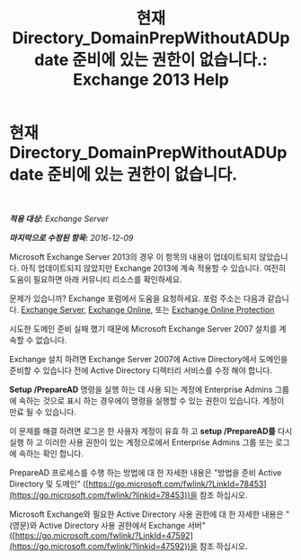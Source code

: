 ﻿---
title: '현재 Directory_DomainPrepWithoutADUpdate 준비에 있는 권한이 없습니다.: Exchange 2013 Help'
TOCTitle: 현재 Directory_DomainPrepWithoutADUpdate 준비에 있는 권한이 없습니다.
ms:assetid: 4283c4b9-983f-460e-a5de-42b2772eae0d
ms:mtpsurl: https://technet.microsoft.com/ko-kr/library/ms.exch.setupreadiness.domainprepwithoutadupdate(v=EXCHG.150)
ms:contentKeyID: 50482964
ms.date: 05/22/2018
mtps_version: v=EXCHG.150
ms.translationtype: MT
---

# 현재 Directory\_DomainPrepWithoutADUpdate 준비에 있는 권한이 없습니다.

 

_**적용 대상:** Exchange Server_

_**마지막으로 수정된 항목:** 2016-12-09_

Microsoft Exchange Server 2013의 경우 이 항목의 내용이 업데이트되지 않았습니다. 아직 업데이트되지 않았지만 Exchange 2013에 계속 적용할 수 있습니다. 여전히 도움이 필요하면 아래 커뮤니티 리소스를 확인하세요.

문제가 있습니까? Exchange 포럼에서 도움을 요청하세요. 포럼 주소는 다음과 같습니다. [Exchange Server](https://go.microsoft.com/fwlink/p/?linkid=60612), [Exchange Online](https://go.microsoft.com/fwlink/p/?linkid=267542), 또는 [Exchange Online Protection](https://go.microsoft.com/fwlink/p/?linkid=285351)

시도한 도메인 준비 실패 했기 때문에 Microsoft Exchange Server 2007 설치를 계속할 수 없습니다.

Exchange 설치 하려면 Exchange Server 2007에 Active Directory에서 도메인을 준비할 수 있습니다 전에 Active Directory 디렉터리 서비스를 수정 해야 합니다.

**Setup /PrepareAD** 명령을 실행 하는 데 사용 되는 계정에 Enterprise Admins 그룹에 속하는 것으로 표시 하는 경우에이 명령을 실행할 수 있는 권한이 있습니다. 계정이 만료 될 수 있습니다.

이 문제를 해결 하려면 로그온 한 사용자 계정이 유효 하 고 **setup /PrepareAD를** 다시 실행 하 고 이러한 사용 권한이 있는 계정으로에서 Enterprise Admins 그룹 또는 로그에 속하는 확인 합니다.

PrepareAD 프로세스를 수행 하는 방법에 대 한 자세한 내용은 "방법을 준비 Active Directory 및 도메인" ([https://go.microsoft.com/fwlink/?LinkId=78453](https://go.microsoft.com/fwlink/?linkid=78453))을 참조 하십시오.

Microsoft Exchange와 필요한 Active Directory 사용 권한에 대 한 자세한 내용은 "(영문)와 Active Directory 사용 권한에서 Exchange 서버" ([https://go.microsoft.com/fwlink/?LinkId=47592](https://go.microsoft.com/fwlink/?linkid=47592))을 참조 하십시오.

